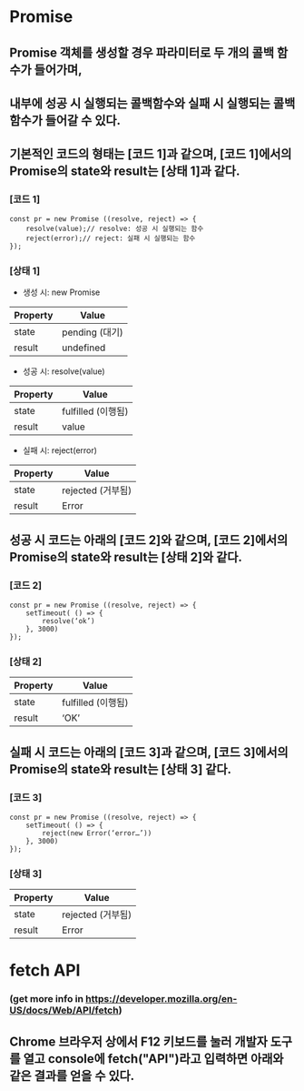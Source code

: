 # Promise

## Promise 객체를 생성할 경우 파라미터로 두 개의 콜백 함수가 들어가며,
## 내부에 성공 시 실행되는 콜백함수와 실패 시 실행되는 콜백 함수가 들어갈 수 있다.
## 기본적인 코드의 형태는 [코드 1]과 같으며, [코드 1]에서의 Promise의 state와 result는 [상태 1]과 같다. 

### [코드 1]
	const pr = new Promise ((resolve, reject) => {
		resolve(value);// resolve: 성공 시 실행되는 함수
		reject(error);// reject: 실패 시 실행되는 함수
	});

### [상태 1]
- 생성 시: new Promise

| Property | Value |
|---|---|
| state | pending (대기) |
| result | undefined |

- 성공 시: resolve(value)

| Property | Value |
|---|---|
| state | fulfilled (이행됨) |
| result | value |

- 실패 시: reject(error)

| Property | Value |
|---|---|
| state | rejected (거부됨) |
| result | Error |


## 성공 시 코드는 아래의 [코드 2]와 같으며, [코드 2]에서의 Promise의 state와 result는 [상태 2]와 같다.
### [코드 2]
	const pr = new Promise ((resolve, reject) => {
		setTimeout( () => {
			resolve(‘ok’)
		}, 3000)
	});

### [상태 2]
| Property | Value |
|---|---|
| state | fulfilled (이행됨) |
| result | ‘OK’ |

## 실패 시 코드는 아래의 [코드 3]과 같으며, [코드 3]에서의 Promise의 state와 result는 [상태 3] 같다.
### [코드 3]
	const pr = new Promise ((resolve, reject) => {
		setTimeout( () => {
			reject(new Error(‘error…’))
		}, 3000)
	});
 
### [상태 3]
| Property | Value |
|---|---|
| state | rejected (거부됨) |
| result | Error |





# fetch API
### (get more info in https://developer.mozilla.org/en-US/docs/Web/API/fetch)

## Chrome 브라우저 상에서 F12 키보드를 눌러 개발자 도구를 열고 console에 fetch("API")라고 입력하면 아래와 같은 결과를 얻을 수 있다.

